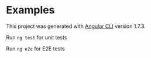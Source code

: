 # Examples

This project was generated with [Angular CLI](https://github.com/angular/angular-cli) version 1.7.3.

Run `ng test` for unit tests

Run `ng e2e` for E2E tests